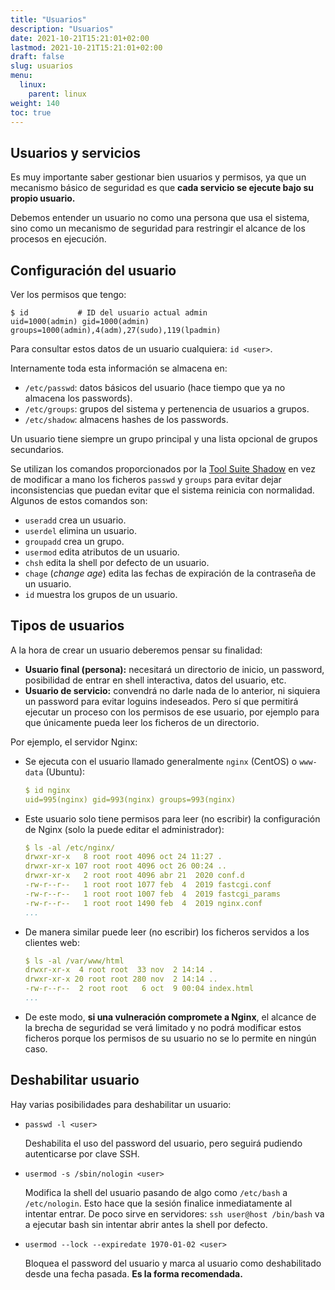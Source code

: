 ```yaml
---
title: "Usuarios"
description: "Usuarios"
date: 2021-10-21T15:21:01+02:00
lastmod: 2021-10-21T15:21:01+02:00
draft: false
slug: usuarios
menu:
  linux:
    parent: linux
weight: 140
toc: true
---
```


## Usuarios y servicios

Es muy importante saber gestionar bien usuarios y permisos, ya que un mecanismo básico de seguridad es que **cada servicio se ejecute bajo su propio usuario.**

Debemos entender un usuario no como una persona que usa el sistema, sino como un mecanismo de seguridad para restringir el alcance de los procesos en ejecución.


## Configuración del usuario

Ver los permisos que tengo:
```
$ id           # ID del usuario actual admin
uid=1000(admin) gid=1000(admin) groups=1000(admin),4(adm),27(sudo),119(lpadmin)
```

Para consultar estos datos de un usuario cualquiera: `id <user>`.

Internamente toda esta información se almacena en:
- `/etc/passwd`: datos básicos del usuario (hace tiempo que ya no almacena los passwords).
- `/etc/groups`: grupos del sistema y pertenencia de usuarios a grupos.
- `/etc/shadow`: almacens hashes de los passwords.

Un usuario tiene siempre un grupo principal y una lista opcional de grupos secundarios.

Se utilizan los comandos proporcionados por la [Tool Suite Shadow](https://pkg-shadow.alioth.debian.org/features.php) en vez de modificar a mano los ficheros `passwd` y `groups` para evitar dejar inconsistencias que puedan evitar que el sistema reinicia con normalidad. Algunos de estos comandos son:

- `useradd` crea un usuario.
- `userdel` elimina un usuario.
- `groupadd` crea un grupo.
- `usermod` edita atributos de un usuario.
- `chsh` edita la shell por defecto de un usuario.
- `chage` (_change age_) edita las fechas de expiración de la contraseña de un usuario.
- `id` muestra los grupos de un usuario.


## Tipos de usuarios

A la hora de crear un usuario deberemos pensar su finalidad:

- **Usuario final (persona):** necesitará un directorio de inicio, un password, posibilidad de entrar en shell interactiva, datos del usuario, etc.
- **Usuario de servicio:** convendrá no darle nada de lo anterior, ni siquiera un password para evitar loguins indeseados. Pero sí que permitirá ejecutar un proceso con los permisos de ese usuario, por ejemplo para que únicamente pueda leer los ficheros de un directorio.

Por ejemplo, el servidor Nginx:
- Se ejecuta con el usuario llamado generalmente `nginx` (CentOS) o `www-data` (Ubuntu):
  ```yaml
  $ id nginx
  uid=995(nginx) gid=993(nginx) groups=993(nginx)
  ```
- Este usuario solo tiene permisos para leer (no escribir) la configuración de Nginx (solo la puede editar el administrador):
  ```yaml
  $ ls -al /etc/nginx/
  drwxr-xr-x   8 root root 4096 oct 24 11:27 .
  drwxr-xr-x 107 root root 4096 oct 26 00:24 ..
  drwxr-xr-x   2 root root 4096 abr 21  2020 conf.d
  -rw-r--r--   1 root root 1077 feb  4  2019 fastcgi.conf
  -rw-r--r--   1 root root 1007 feb  4  2019 fastcgi_params
  -rw-r--r--   1 root root 1490 feb  4  2019 nginx.conf
  ...
  ```
- De manera similar puede leer (no escribir) los ficheros servidos a los clientes web:
  ```yaml
  $ ls -al /var/www/html
  drwxr-xr-x  4 root root  33 nov  2 14:14 .
  drwxr-xr-x 20 root root 280 nov  2 14:14 ..
  -rw-r--r--  2 root root   6 oct  9 00:04 index.html
  ...
  ```
- De este modo, **si una vulneración compromete a Nginx**, el alcance de la brecha de seguridad se verá limitado y no podrá modificar estos ficheros porque los permisos de su usuario no se lo permite en ningún caso.

###


## Deshabilitar usuario

Hay varias posibilidades para deshabilitar un usuario:

- `passwd -l <user>`

  Deshabilita el uso del password del usuario, pero seguirá pudiendo autenticarse por clave SSH.

- `usermod -s /sbin/nologin <user>`

  Modifica la shell del usuario pasando de algo como `/etc/bash` a `/etc/nologin`. Esto hace que la sesión finalice inmediatamente al intentar entrar.
  De poco sirve en servidores: `ssh user@host /bin/bash` va a ejecutar bash sin intentar abrir antes la shell por defecto.

- `usermod --lock --expiredate 1970-01-02 <user>`

  Bloquea el password del usuario y marca al usuario como deshabilitado desde una fecha pasada. **Es la forma recomendada.**
